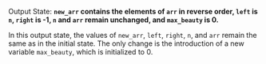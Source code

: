 Output State: **`new_arr` contains the elements of `arr` in reverse order, `left` is `n`, `right` is -1, `n` and `arr` remain unchanged, and `max_beauty` is 0.**

In this output state, the values of `new_arr`, `left`, `right`, `n`, and `arr` remain the same as in the initial state. The only change is the introduction of a new variable `max_beauty`, which is initialized to 0.